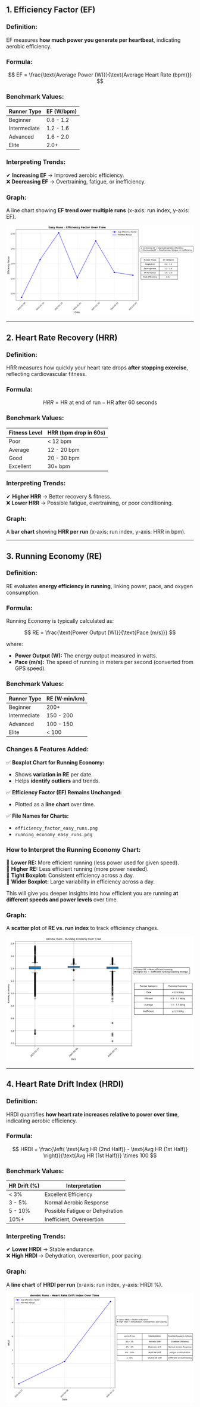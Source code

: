 ## **1. Efficiency Factor (EF)**  
### **Definition:**  
EF measures **how much power you generate per heartbeat**, indicating aerobic efficiency.  

### **Formula:**  
$$
EF = \frac{\text{Average Power (W)}}{\text{Average Heart Rate (bpm)}}
$$

### **Benchmark Values:**  
| Runner Type  | EF (W/bpm)  |
|-------------|------------|
| Beginner   | 0.8 - 1.2  |
| Intermediate | 1.2 - 1.6  |
| Advanced   | 1.6 - 2.0  |
| Elite      | 2.0+        |

### **Interpreting Trends:**  
✔ **Increasing EF** → Improved aerobic efficiency.  
❌ **Decreasing EF** → Overtraining, fatigue, or inefficiency.  

### **Graph:**  
A line chart showing **EF trend over multiple runs** (x-axis: run index, y-axis: EF).  

![Efficiency Factor Over Time](/images/efficiency_factor_easy_runs.png)

---

## **2. Heart Rate Recovery (HRR)**  
### **Definition:**  
HRR measures how quickly your heart rate drops **after stopping exercise**, reflecting cardiovascular fitness.  

### **Formula:**  
$$
HRR = \text{HR at end of run} - \text{HR after 60 seconds}
$$

### **Benchmark Values:**  
| Fitness Level | HRR (bpm drop in 60s) |
|--------------|---------------------|
| Poor        | < 12 bpm            |
| Average     | 12 - 20 bpm         |
| Good        | 20 - 30 bpm         |
| Excellent   | 30+ bpm             |

### **Interpreting Trends:**  
✔ **Higher HRR** → Better recovery & fitness.  
❌ **Lower HRR** → Possible fatigue, overtraining, or poor conditioning.  

### **Graph:**  
A **bar chart** showing **HRR per run** (x-axis: run index, y-axis: HRR in bpm).  

---

## **3. Running Economy (RE)**  
### **Definition:**  
RE evaluates **energy efficiency in running**, linking power, pace, and oxygen consumption.  

### **Formula:**  
Running Economy is typically calculated as:

$$
RE = \frac{\text{Power Output (W)}}{\text{Pace (m/s)}}
$$

where:
- **Power Output (W):** The energy output measured in watts.  
- **Pace (m/s):** The speed of running in meters per second (converted from GPS speed). 

### **Benchmark Values:**  
| Runner Type  | RE (W·min/km)  |
|-------------|---------------|
| Beginner   | 200+          |
| Intermediate | 150 - 200    |
| Advanced   | 100 - 150     |
| Elite      | < 100         |

### **Changes & Features Added:**
✅ **Boxplot Chart for Running Economy:**  
- Shows **variation in RE** per date.
- Helps **identify outliers** and trends.

✅ **Efficiency Factor (EF) Remains Unchanged:**  
- Plotted as a **line chart** over time.

✅ **File Names for Charts:**  
- `efficiency_factor_easy_runs.png`
- `running_economy_easy_runs.png`

### **How to Interpret the Running Economy Chart:**
📌 **Lower RE:** More efficient running (less power used for given speed).  
📌 **Higher RE:** Less efficient running (more power needed).  
📌 **Tight Boxplot:** Consistent efficiency across a day.  
📌 **Wider Boxplot:** Large variability in efficiency across a day.  

This will give you deeper insights into how efficient you are running **at different speeds and power levels** over time. 

### **Graph:**  
A **scatter plot** of **RE vs. run index** to track efficiency changes.  


![Running Economy over time](/images/running_economy_aerobic_runs.png)

---

## **4. Heart Rate Drift Index (HRDI)**  
### **Definition:**  
HRDI quantifies **how heart rate increases relative to power over time**, indicating aerobic efficiency.  

### **Formula:**  

$$
HRDI = \frac{\left( \text{Avg HR (2nd Half)} - \text{Avg HR (1st Half)} \right)}{\text{Avg HR (1st Half)}} \times 100
$$

### **Benchmark Values:**  
| HR Drift (%) | Interpretation |
|-------------|---------------|
| < 3%        | Excellent Efficiency |
| 3 - 5%      | Normal Aerobic Response |
| 5 - 10%     | Possible Fatigue or Dehydration |
| 10%+        | Inefficient, Overexertion |

### **Interpreting Trends:**  
✔ **Lower HRDI** → Stable endurance.  
❌ **High HRDI** → Dehydration, overexertion, poor pacing.  

### **Graph:**  
A **line chart** of **HRDI per run** (x-axis: run index, y-axis: HRDI %).  

![Heart Rate Drift Index over time](/images/hr_drift_index_aerobic_runs.png)

